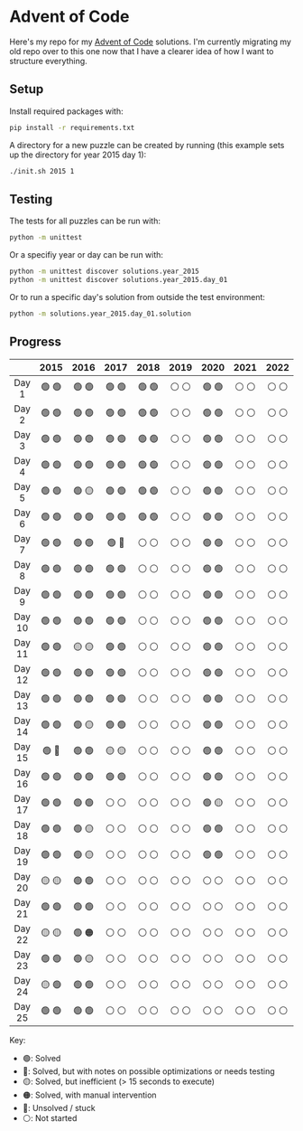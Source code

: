 # Advent of Code

Here's my repo for my [Advent of Code](https://adventofcode.com/) solutions. I'm currently migrating my old repo over to this one now that I have a clearer idea of how I want to structure everything.

## Setup

Install required packages with:
```bash
pip install -r requirements.txt
```

A directory for a new puzzle can be created by running (this example sets up the directory for year 2015 day 1):
```bash
./init.sh 2015 1
```

## Testing

The tests for all puzzles can be run with:

```bash
python -m unittest
```

Or a specifiy year or day can be run with:
```bash
python -m unittest discover solutions.year_2015
python -m unittest discover solutions.year_2015.day_01
```

Or to run a specific day's solution from outside the test environment:
```bash
python -m solutions.year_2015.day_01.solution
```

## Progress

|        | 2015  | 2016  | 2017  | 2018  | 2019  | 2020  | 2021  | 2022  | 2023  | 2024  |
| :----: | :---: | :---: | :---: | :---: | :---: | :---: | :---: | :---: | :---: | :---: |
| Day 1  | 🟢 🟢 | 🟢 🟢 | 🟢 🟢 | 🟢 🟢 | ⚪️ ⚪️ | 🟢 🟢 | ⚪️ ⚪️ | ⚪️ ⚪️ | 🟢 🟢 | 🟢 🟢 |
| Day 2  | 🟢 🟢 | 🟢 🟢 | 🟢 🟢 | 🟢 🟢 | ⚪️ ⚪️ | 🟢 🟢 | ⚪️ ⚪️ | ⚪️ ⚪️ | 🟢 🟢 | 🟢 🟢 |
| Day 3  | 🟢 🟢 | 🟢 🟢 | 🟢 🟢 | 🟢 🟢 | ⚪️ ⚪️ | 🟢 🟢 | ⚪️ ⚪️ | ⚪️ ⚪️ | 🟢 🟢 | 🟢 🟢 |
| Day 4  | 🟢 🟢 | 🟢 🟢 | 🟢 🟢 | 🟢 🟢 | ⚪️ ⚪️ | 🟢 🟢 | ⚪️ ⚪️ | ⚪️ ⚪️ | 🟢 🟢 | 🟢 🟢 |
| Day 5  | 🟢 🟢 | 🟢 🟡 | 🟢 🟢 | 🟢 🟢 | ⚪️ ⚪️ | 🟢 🟢 | ⚪️ ⚪️ | ⚪️ ⚪️ | 🟢 🟢 | 🟢 🟢 |
| Day 6  | 🟢 🟢 | 🟢 🟢 | 🟢 🟢 | 🟢 🟢 | ⚪️ ⚪️ | 🟢 🟢 | ⚪️ ⚪️ | ⚪️ ⚪️ | 🟢 🟢 | 🟢 🟡 |
| Day 7  | 🟢 🟢 | 🟢 🟢 | 🟢 🔵 | ⚪️ ⚪️ | ⚪️ ⚪️ | 🟢 🟢 | ⚪️ ⚪️ | ⚪️ ⚪️ | 🟢 🟢 | 🟢 🟢 |
| Day 8  | 🟢 🟢 | 🟢 🟢 | 🟢 🟢 | ⚪️ ⚪️ | ⚪️ ⚪️ | 🟢 🟢 | ⚪️ ⚪️ | ⚪️ ⚪️ | 🟢 🟢 | 🟢 🟢 |
| Day 9  | 🟢 🟢 | 🟢 🟢 | 🟢 🟢 | ⚪️ ⚪️ | ⚪️ ⚪️ | 🟢 🟢 | ⚪️ ⚪️ | ⚪️ ⚪️ | 🟢 🟢 | 🟢 🟡 |
| Day 10 | 🟢 🟢 | 🟢 🟢 | 🟢 🟢 | ⚪️ ⚪️ | ⚪️ ⚪️ | 🟢 🟢 | ⚪️ ⚪️ | ⚪️ ⚪️ | 🟢 🟢 | 🟢 🟢 |
| Day 11 | 🟢 🟢 | 🟡 🟡 | 🟢 🟢 | ⚪️ ⚪️ | ⚪️ ⚪️ | 🟢 🟢 | ⚪️ ⚪️ | ⚪️ ⚪️ | 🟢 🟢 | 🟢 🟢 |
| Day 12 | 🟢 🟢 | 🟢 🟢 | 🟢 🟢 | ⚪️ ⚪️ | ⚪️ ⚪️ | 🟢 🟢 | ⚪️ ⚪️ | ⚪️ ⚪️ | ⚪️ ⚪️ | 🟢 🟢 |
| Day 13 | 🟢 🟢 | 🟢 🟢 | 🟢 🟢 | ⚪️ ⚪️ | ⚪️ ⚪️ | 🟢 🟢 | ⚪️ ⚪️ | ⚪️ ⚪️ | 🟢 🟢 | 🟢 🟢 |
| Day 14 | 🟢 🟢 | 🟢 🟡 | 🟢 🟢 | ⚪️ ⚪️ | ⚪️ ⚪️ | 🟢 🟢 | ⚪️ ⚪️ | ⚪️ ⚪️ | 🟢 🟡 | 🟢 🟠 |
| Day 15 | 🟢 🔵 | 🟢 🟢 | 🟡 🟡 | ⚪️ ⚪️ | ⚪️ ⚪️ | 🟢 🟢 | ⚪️ ⚪️ | ⚪️ ⚪️ | 🟢 🟢 | 🟢 🟢 |
| Day 16 | 🟢 🟢 | 🟢 🟢 | 🟢 🟢 | ⚪️ ⚪️ | ⚪️ ⚪️ | 🟢 🟢 | ⚪️ ⚪️ | ⚪️ ⚪️ | 🟢 🟢 | ⚪️ ⚪️ |
| Day 17 | 🟢 🟢 | 🟢 🟢 | ⚪️ ⚪️ | ⚪️ ⚪️ | ⚪️ ⚪️ | 🟢 🟡 | ⚪️ ⚪️ | ⚪️ ⚪️ | ⚪️ ⚪️ | ⚪️ ⚪️ |
| Day 18 | 🟢 🟢 | 🟢 🟡 | ⚪️ ⚪️ | ⚪️ ⚪️ | ⚪️ ⚪️ | 🟢 🟢 | ⚪️ ⚪️ | ⚪️ ⚪️ | ⚪️ ⚪️ | 🟢 🟢 |
| Day 19 | 🟢 🟢 | 🟢 🟡 | ⚪️ ⚪️ | ⚪️ ⚪️ | ⚪️ ⚪️ | 🟢 🟢 | ⚪️ ⚪️ | ⚪️ ⚪️ | ⚪️ ⚪️ | 🟢 🟢 |
| Day 20 | 🟡 🟡 | 🟢 🟢 | ⚪️ ⚪️ | ⚪️ ⚪️ | ⚪️ ⚪️ | ⚪️ ⚪️ | ⚪️ ⚪️ | ⚪️ ⚪️ | ⚪️ ⚪️ | ⚪️ ⚪️ |
| Day 21 | 🟢 🟢 | 🟢 🟢 | ⚪️ ⚪️ | ⚪️ ⚪️ | ⚪️ ⚪️ | ⚪️ ⚪️ | ⚪️ ⚪️ | ⚪️ ⚪️ | ⚪️ ⚪️ | ⚪️ ⚪️ |
| Day 22 | 🟡 🟡 | 🟢 🟠 | ⚪️ ⚪️ | ⚪️ ⚪️ | ⚪️ ⚪️ | ⚪️ ⚪️ | ⚪️ ⚪️ | ⚪️ ⚪️ | ⚪️ ⚪️ | ⚪️ ⚪️ |
| Day 23 | 🟢 🟢 | 🟢 🟡 | ⚪️ ⚪️ | ⚪️ ⚪️ | ⚪️ ⚪️ | ⚪️ ⚪️ | ⚪️ ⚪️ | ⚪️ ⚪️ | ⚪️ ⚪️ | ⚪️ ⚪️ |
| Day 24 | 🟡 🟢 | 🟢 🟢 | ⚪️ ⚪️ | ⚪️ ⚪️ | ⚪️ ⚪️ | ⚪️ ⚪️ | ⚪️ ⚪️ | ⚪️ ⚪️ | ⚪️ ⚪️ | ⚪️ ⚪️ |
| Day 25 | 🟢 🟢 | 🟢 🟢 | ⚪️ ⚪️ | ⚪️ ⚪️ | ⚪️ ⚪️ | ⚪️ ⚪️ | ⚪️ ⚪️ | ⚪️ ⚪️ | ⚪️ ⚪️ | ⚪️ ⚪️ |

Key:
- 🟢: Solved
- 🔵: Solved, but with notes on possible optimizations or needs testing
- 🟡: Solved, but inefficient (> 15 seconds to execute)
- 🟠: Solved, with manual intervention
- 🔴: Unsolved / stuck
- ⚪️: Not started
